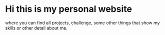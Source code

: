 # Hi this is my personal website

where you can find all projects, challenge, some other things that show my skills or other detail about me.